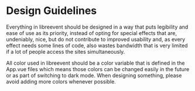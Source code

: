 # Design Guidelines

Everything in libreevent should be designed in a way that puts legibility and ease of use as its priority, instead of opting for special effects that are, undeniably, nice, but do not contribute to improved usability and, as every effect needs some lines of code, also wastes bandwidth that is very limited if a lot of people access the sites simultaneously. 

All color used in libreevent should be a color variable that is defined in the App.vue files which means those colors can be changed easily in the future or as part of switching to dark mode. When designing something, please avoid adding more colors whenever possible.